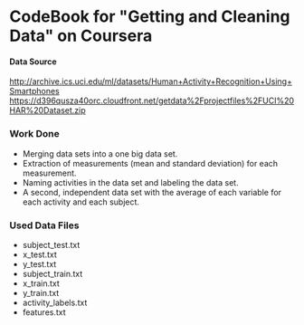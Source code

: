 # CodeBook for "Getting and Cleaning Data" on Coursera

#### Data Source
http://archive.ics.uci.edu/ml/datasets/Human+Activity+Recognition+Using+Smartphones
https://d396qusza40orc.cloudfront.net/getdata%2Fprojectfiles%2FUCI%20HAR%20Dataset.zip

### Work Done
- Merging data sets into a one big data set.
- Extraction of measurements (mean and standard deviation) for each measurement.
- Naming activities in the data set and labeling the data set.
- A second, independent data set with the average of each variable for each activity and each subject.

### Used Data Files
- subject_test.txt
- x_test.txt
- y_test.txt
- subject_train.txt
- x_train.txt
- y_train.txt
- activity_labels.txt
- features.txt
